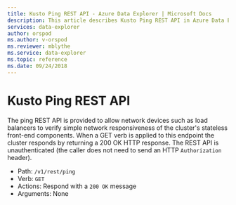 ```yaml
---
title: Kusto Ping REST API - Azure Data Explorer | Microsoft Docs
description: This article describes Kusto Ping REST API in Azure Data Explorer.
services: data-explorer
author: orspod
ms.author: v-orspod
ms.reviewer: mblythe
ms.service: data-explorer
ms.topic: reference
ms.date: 09/24/2018
---
```

# Kusto Ping REST API

The ping REST API is provided to allow network devices such as load balancers
to verify simple network responsiveness of the cluster's stateless front-end
components. When a GET verb is applied to this endpoint the cluster responds
by returning a 200 OK HTTP response. The REST API is unauthenticated (the caller
does not need to send an HTTP `Authorization` header).

- Path: `/v1/rest/ping`
- Verb: `GET`
- Actions: Respond with a `200 OK` message
- Arguments: None